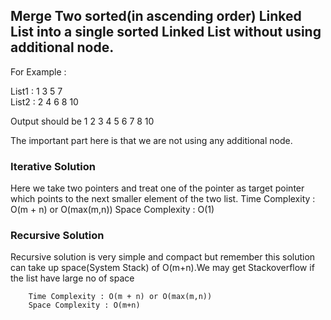 ## Merge Two sorted(in ascending order) Linked List into a single sorted Linked List without using additional node.

For Example :

List1 : 1 3 5 7<br/>
List2 : 2 4 6 8 10

Output should be 1 2 3 4 5 6 7 8 10

The important part here is that we are not using any additional node.

### Iterative Solution

Here we take two pointers and treat one of the pointer as target pointer which points to the next smaller element of the two list.
		Time Complexity : O(m + n) or O(max(m,n))
		Space Complexity : O(1)


### Recursive Solution

Recursive solution is very simple and compact but remember this solution can take up space(System Stack) of O(m+n).We may get Stackoverflow if the list have large no of space 
   
   		Time Complexity : O(m + n) or O(max(m,n))
		Space Complexity : O(m+n)
